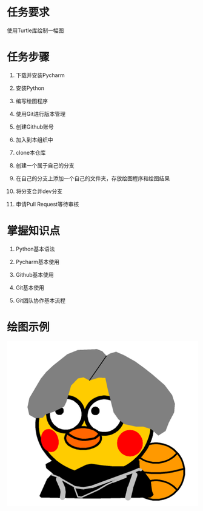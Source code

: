 # 任务要求

使用Turtle库绘制一幅图

# 任务步骤

1. 下载并安装Pycharm

2. 安装Python

3. 编写绘图程序

4. 使用Git进行版本管理

5. 创建Github账号

6. 加入到本组织中

7. clone本仓库

8. 创建一个属于自己的分支

9. 在自己的分支上添加一个自己的文件夹，存放绘图程序和绘图结果

10. 将分支合并dev分支

11. 申请Pull Request等待审核

# 掌握知识点

1. Python基本语法

2. Pycharm基本使用

3. Github基本使用

4. Git基本使用

5. Git团队协作基本流程


# 绘图示例

![](./src/img/sample.jpg)